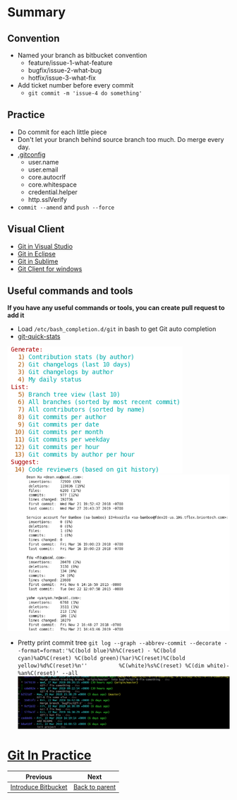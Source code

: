 # Summary

## Convention

- Named your branch as bitbucket convention
  - feature/issue-1-what-feature
  - bugfix/issue-2-what-bug
  - hotfix/issue-3-what-fix
- Add ticket number before every commit
  - `git commit -m 'issue-4 do something'`

## Practice

- Do commit for each little piece
- Don't let your branch behind source branch too much. Do merge every day.
- [.gitconfig](https://git-scm.com/book/en/v2/Customizing-Git-Git-Configuration)
  - user.name
  - user.email
  - core.autocrlf
  - core.whitespace
  - credential.helper
  - http.sslVerify
- `commit --amend` and `push --force`

## Visual Client

- [Git in Visual Studio](https://docs.microsoft.com/zh-cn/azure/devops/repos/git/gitquickstart?view=azure-devops&tabs=visual-studio)
- [Git in Eclipse](https://wiki.eclipse.org/EGit/User_Guide)
- [Git in Sublime](https://www.sublimetext.com/docs/3/git_integration.html)
- [Git Client for windows](https://git-scm.com/download/win)

## Useful commands and tools

**If you have any useful commands or tools, you can create pull request to add it**

- Load `/etc/bash_completion.d/git` in bash to get Git auto completion
- [git-quick-stats](https://github.com/arzzen/git-quick-stats)

![git-quick-stat-list.png](images/git-quick-stat-list.png)
![git-quick-stat-result.png](images/git-quick-stat-result.png)

- Pretty print commit tree
`git log --graph --abbrev-commit --decorate --format=format:'%C(bold blue)%h%C(reset) - %C(bold cyan)%aD%C(reset) %C(bold green)(%ar)%C(reset)%C(bold yellow)%d%C(reset)%n''          %C(white)%s%C(reset) %C(dim white)- %an%C(reset)' --all`
![command-pretty-tree.png](images/command-pretty-tree.png)

# [Git In Practice](https://git-brion-us.asml.com:8443/users/dxu/repos/git-in-practice/browse)


<!-- PAGE TABLE START -->

| Previous | Next |
| --- | --- |
| [Introduce Bitbucket](4-Bitbucket.md) | [Back to parent](.) |

<!-- PAGE TABLE END -->